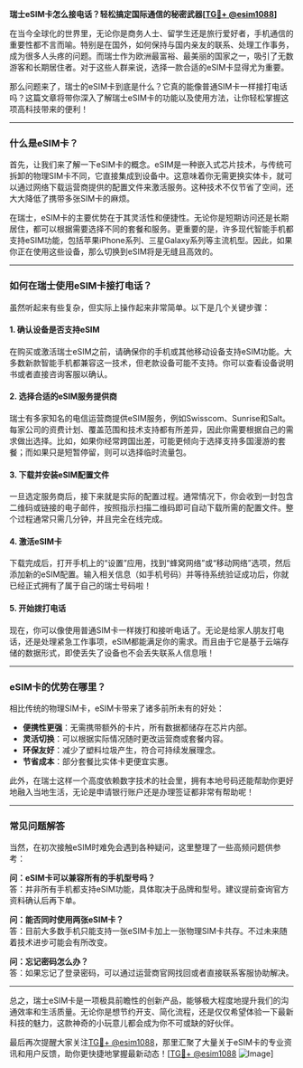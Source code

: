 **瑞士eSIM卡怎么接电话？轻松搞定国际通信的秘密武器[[TG💪+ @esim1088](https://t.me/s/esim1088)]**

在当今全球化的世界里，无论你是商务人士、留学生还是旅行爱好者，手机通信的重要性都不言而喻。特别是在国外，如何保持与国内亲友的联系、处理工作事务，成为很多人头疼的问题。而瑞士作为欧洲最富裕、最美丽的国家之一，吸引了无数游客和长期居住者。对于这些人群来说，选择一款合适的eSIM卡显得尤为重要。

那么问题来了，瑞士的eSIM卡到底是什么？它真的能像普通SIM卡一样接打电话吗？这篇文章将带你深入了解瑞士eSIM卡的功能以及使用方法，让你轻松掌握这项高科技带来的便利！

---

### 什么是eSIM卡？

首先，让我们来了解一下eSIM卡的概念。eSIM是一种嵌入式芯片技术，与传统可拆卸的物理SIM卡不同，它直接集成到设备中。这意味着你无需更换实体卡，就可以通过网络下载运营商提供的配置文件来激活服务。这种技术不仅节省了空间，还大大降低了携带多张SIM卡的麻烦。

在瑞士，eSIM卡的主要优势在于其灵活性和便捷性。无论你是短期访问还是长期居住，都可以根据需要选择不同的套餐和服务。更重要的是，许多现代智能手机都支持eSIM功能，包括苹果iPhone系列、三星Galaxy系列等主流机型。因此，如果你正在使用这些设备，那么切换到eSIM将是无缝且高效的。

---

### 如何在瑞士使用eSIM卡接打电话？

虽然听起来有些复杂，但实际上操作起来非常简单。以下是几个关键步骤：

#### 1. **确认设备是否支持eSIM**
在购买或激活瑞士eSIM之前，请确保你的手机或其他移动设备支持eSIM功能。大多数新款智能手机都兼容这一技术，但老款设备可能不支持。你可以查看设备说明书或者直接咨询客服以确认。

#### 2. **选择合适的eSIM服务提供商**
瑞士有多家知名的电信运营商提供eSIM服务，例如Swisscom、Sunrise和Salt。每家公司的资费计划、覆盖范围和技术支持都有所差异，因此你需要根据自己的需求做出选择。比如，如果你经常跨国出差，可能更倾向于选择支持多国漫游的套餐；而如果只是短暂停留，则可以选择临时流量包。

#### 3. **下载并安装eSIM配置文件**
一旦选定服务商后，接下来就是实际的配置过程。通常情况下，你会收到一封包含二维码或链接的电子邮件，按照指示扫描二维码即可自动下载所需的配置文件。整个过程通常只需几分钟，并且完全在线完成。

#### 4. **激活eSIM卡**
下载完成后，打开手机上的“设置”应用，找到“蜂窝网络”或“移动网络”选项，然后添加新的eSIM配置。输入相关信息（如手机号码）并等待系统验证成功后，你就已经正式拥有了属于自己的瑞士号码啦！

#### 5. **开始拨打电话**
现在，你可以像使用普通SIM卡一样拨打和接听电话了。无论是给家人朋友打电话，还是处理紧急工作事项，eSIM都能满足你的需求。而且由于它是基于云端存储的数据形式，即使丢失了设备也不会丢失联系人信息哦！

---

### eSIM卡的优势在哪里？

相比传统的物理SIM卡，eSIM卡带来了诸多前所未有的好处：

- **便携性更强**：无需携带额外的卡片，所有数据都储存在芯片内部。
- **灵活切换**：可以根据实际情况随时更改运营商或套餐内容。
- **环保友好**：减少了塑料垃圾产生，符合可持续发展理念。
- **节省成本**：部分套餐比实体卡更便宜实惠。

此外，在瑞士这样一个高度依赖数字技术的社会里，拥有本地号码还能帮助你更好地融入当地生活，无论是申请银行账户还是办理签证都非常有帮助呢！

---

### 常见问题解答

当然，在初次接触eSIM时难免会遇到各种疑问，这里整理了一些高频问题供参考：

**问：eSIM卡可以兼容所有的手机型号吗？**  
答：并非所有手机都支持eSIM功能，具体取决于品牌和型号。建议提前查询官方资料确认后再下单。

**问：能否同时使用两张eSIM卡？**  
答：目前大多数手机只能支持一张eSIM卡加上一张物理SIM卡共存。不过未来随着技术进步可能会有所改变。

**问：忘记密码怎么办？**  
答：如果忘记了登录密码，可以通过运营商官网找回或者直接联系客服协助解决。

---

总之，瑞士eSIM卡是一项极具前瞻性的创新产品，能够极大程度地提升我们的沟通效率和生活质量。无论你是想节约开支、简化流程，还是仅仅希望体验一下最新科技的魅力，这款神奇的小玩意儿都会成为你不可或缺的好伙伴。

最后再次提醒大家关注[TG💪+ @esim1088](https://t.me/s/esim1088)，那里汇聚了大量关于eSIM卡的专业资讯和用户反馈，助你更快捷地掌握最新动态！[[TG💪+ @esim1088](https://t.me/s/esim1088) ![Image](https://i.postimg.cc/4NQfJmqS/Snipaste-2025-05-13-00-14-12.png)]